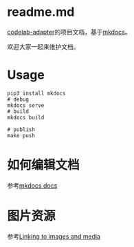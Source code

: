 # readme.md
[codelab-adapter](https://codelab-adapter-docs.codelab.club/)的项目文档，基于[mkdocs](https://www.mkdocs.org/)。

欢迎大家一起来维护文档。


# Usage

```
pip3 install mkdocs
# debug
mkdocs serve
# build
mkdocs build

# publish
make push
```

# 如何编辑文档
参考[mkdocs docs](https://www.mkdocs.org/#getting-started)

# 图片资源
参考[Linking to images and media](https://www.mkdocs.org/user-guide/writing-your-docs/#linking-to-images-and-media)
